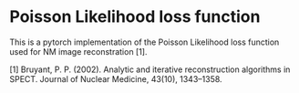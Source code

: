 # Poisson Likelihood loss function

This is a pytorch implementation of the Poisson Likelihood loss function used for NM image reconstration [1].

[1] Bruyant, P. P. (2002). Analytic and iterative reconstruction algorithms in SPECT. Journal of Nuclear Medicine, 43(10), 1343–1358. 

